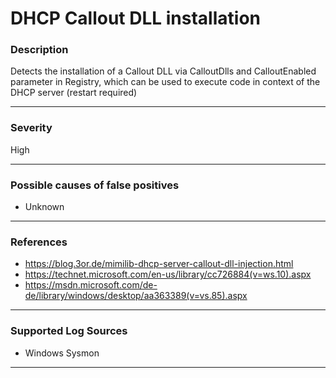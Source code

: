 # DHCP Callout DLL installation
### Description

Detects the installation of a Callout DLL via CalloutDlls and CalloutEnabled parameter in Registry, 
which can be used to execute code in context of the DHCP server (restart required)

-------------------
### Severity

High

-------------------
<!---
### Detailed Information

- Why is this alert triggered?
- What are the typical causes that generate this alert? (e.g. port scans, unusual file access activity, etc...)
- Which corroborating information should be looked up?
- Any supporting queries to get more information?
- Any supporting visualizations to get more information?

-------------------
--->
### Possible causes of false positives

- Unknown

-------------------
### References

- https://blog.3or.de/mimilib-dhcp-server-callout-dll-injection.html
- https://technet.microsoft.com/en-us/library/cc726884(v=ws.10).aspx
- https://msdn.microsoft.com/de-de/library/windows/desktop/aa363389(v=vs.85).aspx

-------------------
### Supported Log Sources

- Windows Sysmon

-------------------
